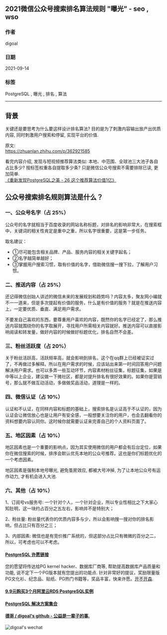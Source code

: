 ## 2021微信公众号搜索排名算法规则 "曝光" - seo , wso    
  
### 作者  
digoal  
  
### 日期  
2021-09-14   
  
### 标签  
PostgreSQL , 曝光 , 排名 , 算法    
  
----  
  
## 背景  
关键还是要思考为什么要这样设计排名算法?  目的是为了刺激内容输出放产出优质内容, 同时刺激用户搜索和停留, 实现平台的价值.  
  
原文:   
https://zhuanlan.zhihu.com/p/362921585  
  
看完内容介绍, 发现与短视频推荐算法类似: 本地、中范围、全球池三大池子各自占比多少? 按标签权重各自提取多少条? 只是微信公众号搜索不需要排除已读, 更加简单.    
[《重新发现PostgreSQL之美 - 26 这个推荐算法价值1亿》](../202106/20210615_09.md)    
  
## 公众号搜索排名规则算法是什么？  
  
### 一、公众号名字（占 25%）  
  
公众号的名字就相当于百度收录的网站名称标题，对排名的影响非常大，在搜索框中，关键词的相关性肯定是重中之重，所以名字很重要，这是第一步任务。  
  
取名建议：  
- ①尽可能包含相关品牌、产品、服务内容的相关关键字起名；  
- ②名字越简单越好；  
- ③掌握用户搜索习惯，取有价值的名字，借助微信搜一搜下拉，了解用户习惯。  
  
### 二、推送内容（占 25%）  
  
还记得微信创始人讲述的微信未来的发展规划和趋势吗？内容太多，聚友网小编就不一一道来，但是多次提起有价值的服务，什么是有价值的服务？就是在推送内容上，一定要优质、垂直、满足用户需求。  
  
不要发自己喜欢的东西，要尊重用户喜欢的内容，既然你的名字已经定了，那么推送内容就围绕你的名字取展开，寻找用户所需相关内容就好。推送内容可以直接影响阅读和转发量，做好内容的时候做好标题优化，排名自然不会差。  
  
### 三、粉丝活跃度（占 20%）  
  
关于粉丝活跃高，活跃频率高，就会影响到排名，这个在qq群上已经被证实过了，不再做过多解释。所以在用户需求的时候，应该站出来第一时间回答用户问题解决用户需求。也可以多弄一些互动环节，内容素材粉丝征集，标题征集，如果是中等以上企业，建议做一下微社区，都是对提升排名有很好效果的。如果你是营销号，那么就不做互动活动，多做做奖品活动，道理是一样的。  
  
### 四、微信认证（占 10%）  
  
认证和不认证，在同样内容和标题的基础上，搜索排名是认证高于不认证的，因为认证会让微信放心也是让用户有安全感，一般想要关注你的用户，也会去翻看你的资料想要内容认同你。这时候你就需要认证来完善自己的个人资料页面了。  
  
### 五、地区因素（占 10%）  
  
地区因素也是一个重要的影响点，因为其实使用微信的用户都会有后台定位，如果你在微信搜索的时候，排序会默认优先本地的公众号推荐。这也是你们标题优化的一个考虑因素。  
  
地区因素是强制本地号曝光, 避免茧房效应, 都被大号冲掉, 为了让本地公众号有运作动力, 才有机会进入大池.   
  
### 六、其他（占 10%）  
  
1、订阅号vs服务号: 一个针对个人，一个针对企业，所以专业性相比之下大家心知肚明，这一块约占百分之五左右，影响并不是特别大；  
  
2、粉丝量: 粉丝量代表你的优质内容多与少，所以会影响搜一搜对你的排名影响，但占比只有百分之三；  
  
3、内部因素: 微信也是有竞价推广系统的，但这部分占比只有微微的百分之二，所以，可考虑也可以不考虑。  
  
  
  
#### [PostgreSQL 许愿链接](https://github.com/digoal/blog/issues/76 "269ac3d1c492e938c0191101c7238216")
您的愿望将传达给PG kernel hacker、数据库厂商等, 帮助提高数据库产品质量和功能, 说不定下一个PG版本就有您提出的功能点. 针对非常好的提议，奖励限量版PG文化衫、纪念品、贴纸、PG热门书籍等，奖品丰富，快来许愿。[开不开森](https://github.com/digoal/blog/issues/76 "269ac3d1c492e938c0191101c7238216").  
  
  
#### [9.9元购买3个月阿里云RDS PostgreSQL实例](https://www.aliyun.com/database/postgresqlactivity "57258f76c37864c6e6d23383d05714ea")
  
  
#### [PostgreSQL 解决方案集合](https://yq.aliyun.com/topic/118 "40cff096e9ed7122c512b35d8561d9c8")
  
  
#### [德哥 / digoal's github - 公益是一辈子的事.](https://github.com/digoal/blog/blob/master/README.md "22709685feb7cab07d30f30387f0a9ae")
  
  
![digoal's wechat](../pic/digoal_weixin.jpg "f7ad92eeba24523fd47a6e1a0e691b59")
  
